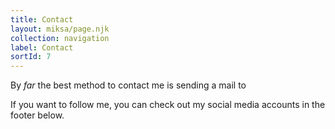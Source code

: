 ```yaml
---
title: Contact
layout: miksa/page.njk
collection: navigation
label: Contact
sortId: 7
---
```


By *far* the best method to contact me is sending a mail to&nbsp;<script>a='gvandam'; b='mail'; c='.com'
document.write('<A hre'+'f="mai'+'lto:'+a+'@g'+b+c+'">');
document.write(a+'@g'+b+c+'</a>');
</script>

If you want to follow me, you can check out my social media accounts in the footer below.
